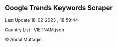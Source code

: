 

## Google Trends Keywords Scraper 
 
Last Update 18-02-2023 , 18:59:44

Country List :
VIETNAM.json



© Abdul Muttaqin 
